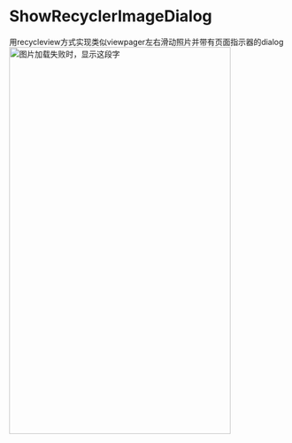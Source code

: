 # ShowRecyclerImageDialog
用recycleview方式实现类似viewpager左右滑动照片并带有页面指示器的dialog
<img src="https://github.com/roseluo0215/RecycleImageDialog/app/src/main/res/drawable/show_recycler_image_dialog.gif" width="400" height="700" alt="图片加载失败时，显示这段字"/>
